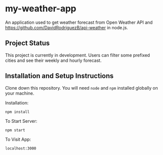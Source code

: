 # my-weather-app

An application used to get weather forecast from Open Weather API and https://github.com/DavidRodriguezB/api-weather in node.js.

## Project Status

This project is currently in development. Users can filter some prefixed cities and see their weekly and hourly forecast.


## Installation and Setup Instructions

Clone down this repository. You will need `node` and `npm` installed globally on your machine.  

Installation:

`npm install`  


To Start Server:

`npm start`  

To Visit App:

`localhost:3000`  
